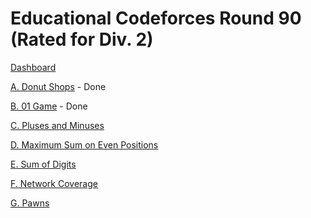 # Educational Codeforces Round 90 (Rated for Div. 2)

[Dashboard](https://codeforces.com/contest/1373)

[A. Donut Shops](https://codeforces.com/contest/1373/problem/A) - Done

[B. 01 Game](https://codeforces.com/contest/1373/problem/B) - Done

[C. Pluses and Minuses](https://codeforces.com/contest/1373/problem/C)

[D. Maximum Sum on Even Positions](https://codeforces.com/contest/1373/problem/D)

[E. Sum of Digits](https://codeforces.com/contest/1373/problem/E)

[F. Network Coverage](https://codeforces.com/contest/1373/problem/F)

[G. Pawns](https://codeforces.com/contest/1373/problem/G)
